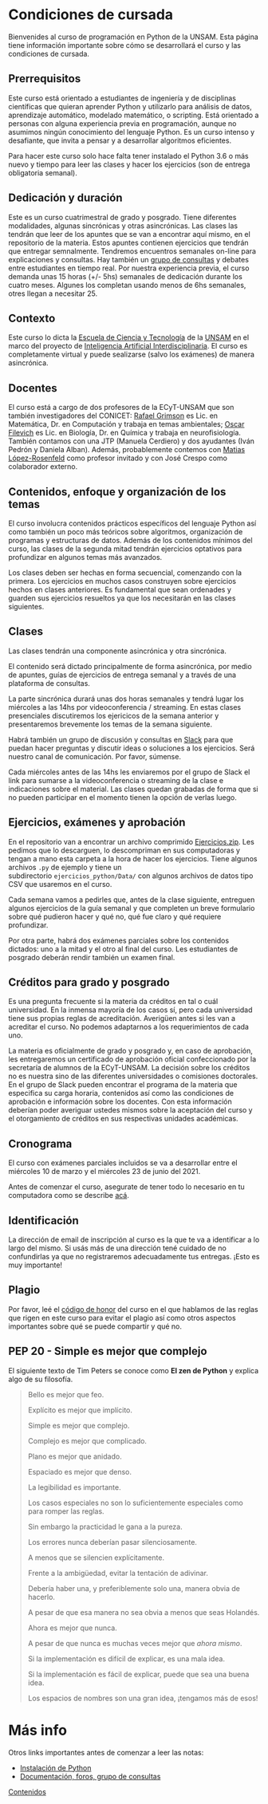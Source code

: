 # Condiciones de cursada

Bienvenides al curso de programación en Python de la UNSAM.
Esta página tiene información importante sobre cómo se desarrollará el curso y las condiciones de cursada.

## Prerrequisitos
Este curso está orientado a estudiantes de ingeniería y de disciplinas científicas que quieran aprender Python y utilizarlo para análisis de datos, aprendizaje automático, modelado matemático, o scripting. Está orientado a personas con alguna experiencia previa en programación, aunque no asumimos ningún conocimiento del lenguaje Python. Es un curso intenso y desafiante, que invita a pensar y a desarrollar algoritmos eficientes.

Para hacer este curso solo hace falta tener instalado el Python 3.6 o más nuevo y tiempo para leer las clases y hacer los ejercicios (son de entrega obligatoria semanal).


## Dedicación y duración
Este es un curso cuatrimestral de grado y posgrado. Tiene diferentes modalidades, algunas sincrónicas y otras asincrónicas. Las clases las tendrán que leer de los apuntes que se van a encontrar aquí mismo, en el repositorio de la materia. Estos apuntes contienen ejercicios que tendrán que entregar semnalmente. Tendremos encuentros semanales on-line para explicaciones y consultas. Hay también un [grupo de consultas](./Slack.md#grupo-de-slack---información-y-consultas) y debates entre estudiantes en tiempo real. Por nuestra experiencia previa, el curso demanda unas 15 horas (+/- 5hs) semanales de dedicación durante los cuatro meses. Algunes los completan usando menos de 6hs semanales, otres llegan a necesitar 25.


## Contexto
Este curso lo dicta la [Escuela de Ciencia y Tecnología](http://www.unsam.edu.ar/escuelas/ciencia/) de la [UNSAM](https://www.unsam.edu.ar/) en el marco del proyecto de [Inteligencia Artificial Interdisciplinaria](http://noticias.unsam.edu.ar/2019/09/16/la-unsam-piensa-la-inteligencia-artificial-interdisciplinaria/). El curso es completamente virtual y puede sealizarse (salvo los exámenes) de manera asincrónica.

## Docentes
El curso está a cargo de dos profesores de la ECyT-UNSAM que son también 
investigadores del CONICET: [Rafael Grimson](http://investigadores.unsam.edu.ar/es/investigador/407/Grimson-Rafael) es Lic. en Matemática, 
Dr. en Computación y trabaja en temas ambientales; [Oscar Filevich](http://labning.com.ar/#nosotros) es Lic. en Biología, 
Dr. en Química y trabaja en neurofisiología. También contamos con una JTP (Manuela Cerdiero) y dos ayudantes (Iván Pedrón y Daniela Alban). Además, probablemente contemos con [Matias López-Rosenfeld](https://futuros-estudiantes.dc.uba.ar/un-profesor-del-departamento-de-computacion-distinguido-por-facebook/) como profesor invitado y con José Crespo como colaborador externo.

## Contenidos, enfoque y organización de los temas
El curso involucra contenidos prácticos específicos del lenguaje Python así como también un poco más teóricos sobre algoritmos, organización de programas y estructuras de datos. Además de los contenidos mínimos del curso, las clases de la segunda mitad tendrán ejercicios optativos para profundizar en algunos temas más avanzados.

Los clases deben ser hechas en forma secuencial, comenzando con la primera. Los ejercicios en muchos casos construyen sobre ejercicios hechos en clases anteriores. Es fundamental que sean ordenades y guarden sus ejercicios resueltos ya que los necesitarán en las clases siguientes.

## Clases

Las clases tendrán una componente asincrónica y otra sincrónica.

El contenido será dictado principalmente de forma asincrónica, por medio de apuntes, guías de ejercicios de entrega semanal y a través de una plataforma de consultas.

La parte sincrónica durará unas dos horas semanales y tendrá lugar los miércoles a las 14hs por videoconferencia / streaming. En estas clases presenciales discutiremos los ejericicos de la semana anterior y presentaremos brevemente los temas de la semana siguiente.

Habrá también un grupo de discusión y consultas en [Slack](./Slack.md#grupo-de-slack---información-y-consultas) para que puedan hacer preguntas y discutir ideas o soluciones a los ejercicios. Será nuestro canal de comunicación. Por favor, súmense.

Cada miércoles antes de las 14hs les enviaremos por el grupo de Slack el link para sumarse a la videoconferencia o streaming de la clase e indicaciones sobre el material. Las clases quedan grabadas de forma que si no pueden participar en el momento tienen la opción de verlas luego. 


## Ejercicios, exámenes y aprobación
En el repositorio van a encontrar un archivo comprimido [Ejercicios.zip](./Ejercicios.zip). Les pedimos que lo descarguen, lo descompriman en sus computadoras y tengan a mano esta carpeta a la hora de hacer los ejercicios. Tiene algunos archivos `.py` de ejemplo y tiene un subdirectorio `ejercicios_python/Data/` con algunos archivos de datos tipo CSV que usaremos en el curso. 

Cada semana vamos a pedirles que, antes de la clase siguiente, entreguen algunos ejercicios de la guía semanal y que completen un breve formulario sobre qué pudieron hacer y qué no, qué fue claro y qué requiere profundizar.

Por otra parte, habrá dos exámenes parciales sobre los contenidos dictados: uno a la mitad y el otro al final del curso. Les estudiantes de posgrado deberán rendir también un examen final.


## Créditos para grado y posgrado
Es una pregunta frecuente si la materia da créditos en tal o cuál universidad. En la inmensa mayoría de los casos sí, pero cada universidad tiene sus propias reglas de acreditación. Averigüen antes si les van a acreditar el curso. No podemos adaptarnos a los requerimientos de cada uno.

La materia es oficialmente de grado y posgrado y, en caso de aprobación, les entregaremos un certificado de aprobación oficial confeccionado por la secretaría de alumnos de la ECyT-UNSAM. La decisión sobre los créditos no es nuestra sino de las diferentes universidades o comisiones doctorales. En el grupo de Slack pueden encontrar el programa de la materia que especifica su carga horaria, contenidos así como las condiciones de aprobación e información sobre los docentes. Con esta información deberían poder averiguar ustedes mismos sobre la aceptación del curso y el otorgamiento de créditos en sus respectivas unidades académicas.


## Cronograma
El curso con exámenes parciales incluidos se va a desarrollar entre el miércoles 10 de marzo y el miércoles 23 de junio del 2021. 

Antes de comenzar el curso, asegurate de tener todo lo necesario en tu computadora como se describe [acá](./Instalacion.md#instalación-del-software-y-organización-interna-del-curso).

## Identificación
La dirección de email de inscripción al curso es la que te va a identificar a lo largo del mismo. Si usás más de una dirección tené cuidado de no confundirlas ya que no registraremos adecuadamente tus entregas. ¡Esto es muy importante!

## Plagio
Por favor, leé el [código de honor](./Codigo.md#código) del curso en el que hablamos de las reglas que rigen en este curso para evitar el plagio así como otros aspectos importantes sobre qué se puede compartir y qué no.


## PEP 20 - Simple es mejor que complejo

El siguiente texto de Tim Peters se conoce como **El zen de Python** y explica algo de su filosofía.

> Bello es mejor que feo.
>
> Explícito es mejor que implícito.
>
> Simple es mejor que complejo.
>
> Complejo es mejor que complicado.
>
> Plano es mejor que anidado.
>
> Espaciado es mejor que denso.
>
> La legibilidad es importante.
>
> Los casos especiales no son lo suficientemente especiales como para romper
> las reglas.
>
> Sin embargo la practicidad le gana a la pureza.
>
> Los errores nunca deberían pasar silenciosamente.
>
> A menos que se silencien explícitamente.
>
> Frente a la ambigüedad, evitar la tentación de adivinar.
>
> Debería haber una, y preferiblemente solo una, manera obvia de hacerlo.
>
> A pesar de que esa manera no sea obvia a menos que seas Holandés.
>
> Ahora es mejor que nunca.
>
> A pesar de que nunca es muchas veces mejor que *ahora mismo*.
>
> Si la implementación es difícil de explicar, es una mala idea.
>
> Si la implementación es fácil de explicar, puede que sea una buena idea.
>
> Los espacios de nombres son una gran idea, ¡tengamos más de esos!


# Más info

Otros links importantes antes de comenzar a leer las notas:
* [Instalación de Python](./Instalacion.md#instalación-del-software-y-organización-interna-del-curso)
* [Documentación, foros, grupo de consultas](./Slack.md#grupo-de-slack---información-y-consultas)

[Contenidos](Contenidos.md#curso-de-programación-en-python)
